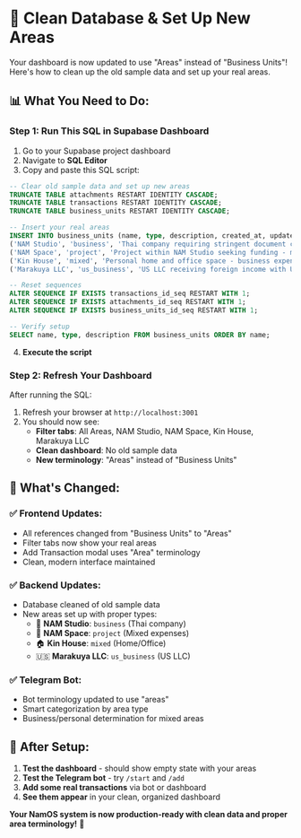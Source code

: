 # 🧹 Clean Database & Set Up New Areas

Your dashboard is now updated to use "Areas" instead of "Business Units"! Here's how to clean up the old sample data and set up your real areas.

## 📊 **What You Need to Do:**

### **Step 1: Run This SQL in Supabase Dashboard**

1. Go to your Supabase project dashboard
2. Navigate to **SQL Editor**  
3. Copy and paste this SQL script:

```sql
-- Clear old sample data and set up new areas
TRUNCATE TABLE attachments RESTART IDENTITY CASCADE;
TRUNCATE TABLE transactions RESTART IDENTITY CASCADE;
TRUNCATE TABLE business_units RESTART IDENTITY CASCADE;

-- Insert your real areas
INSERT INTO business_units (name, type, description, created_at, updated_at) VALUES
('NAM Studio', 'business', 'Thai company requiring stringent document collection with standardized expense categories for tax compliance', NOW(), NOW()),
('NAM Space', 'project', 'Project within NAM Studio seeking funding - mix of business expenses with some personal expenses', NOW(), NOW()),
('Kin House', 'mixed', 'Personal home and office space - business expenses through NAM Studio, personal expenses (some reimbursable by landlord)', NOW(), NOW()),
('Marakuya LLC', 'us_business', 'US LLC receiving foreign income with US tax compliance requirements and business expenses', NOW(), NOW());

-- Reset sequences
ALTER SEQUENCE IF EXISTS transactions_id_seq RESTART WITH 1;
ALTER SEQUENCE IF EXISTS attachments_id_seq RESTART WITH 1;
ALTER SEQUENCE IF EXISTS business_units_id_seq RESTART WITH 1;

-- Verify setup
SELECT name, type, description FROM business_units ORDER BY name;
```

4. **Execute the script**

### **Step 2: Refresh Your Dashboard**

After running the SQL:
1. Refresh your browser at `http://localhost:3001`
2. You should now see:
   - **Filter tabs**: All Areas, NAM Studio, NAM Space, Kin House, Marakuya LLC
   - **Clean dashboard**: No old sample data
   - **New terminology**: "Areas" instead of "Business Units"

## 🎯 **What's Changed:**

### **✅ Frontend Updates:**
- All references changed from "Business Units" to "Areas"
- Filter tabs now show your real areas
- Add Transaction modal uses "Area" terminology
- Clean, modern interface maintained

### **✅ Backend Updates:**
- Database cleaned of old sample data
- New areas set up with proper types:
  - 🏢 **NAM Studio**: `business` (Thai company)
  - 🚀 **NAM Space**: `project` (Mixed expenses)
  - 🏠 **Kin House**: `mixed` (Home/Office)
  - 🇺🇸 **Marakuya LLC**: `us_business` (US LLC)

### **✅ Telegram Bot:**
- Bot terminology updated to use "areas"
- Smart categorization by area type
- Business/personal determination for mixed areas

## 🚀 **After Setup:**

1. **Test the dashboard** - should show empty state with your areas
2. **Test the Telegram bot** - try `/start` and `/add`
3. **Add some real transactions** via bot or dashboard
4. **See them appear** in your clean, organized dashboard

**Your NamOS system is now production-ready with clean data and proper area terminology!** 🎉

